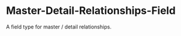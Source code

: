 Master-Detail-Relationships-Field
=================================

A field type for master / detail relationships.